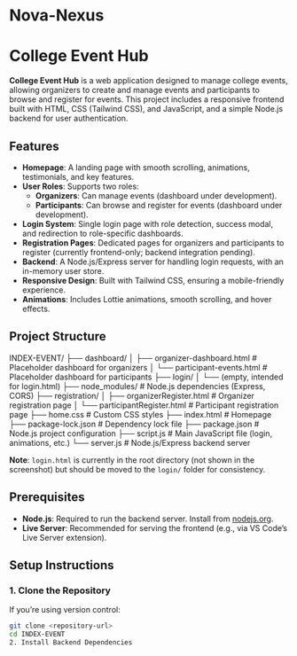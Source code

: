 # Nova-Nexus
# College Event Hub

**College Event Hub** is a web application designed to manage college events, allowing organizers to create and manage events and participants to browse and register for events. This project includes a responsive frontend built with HTML, CSS (Tailwind CSS), and JavaScript, and a simple Node.js backend for user authentication.

## Features
- **Homepage**: A landing page with smooth scrolling, animations, testimonials, and key features.
- **User Roles**: Supports two roles:
  - **Organizers**: Can manage events (dashboard under development).
  - **Participants**: Can browse and register for events (dashboard under development).
- **Login System**: Single login page with role detection, success modal, and redirection to role-specific dashboards.
- **Registration Pages**: Dedicated pages for organizers and participants to register (currently frontend-only; backend integration pending).
- **Backend**: A Node.js/Express server for handling login requests, with an in-memory user store.
- **Responsive Design**: Built with Tailwind CSS, ensuring a mobile-friendly experience.
- **Animations**: Includes Lottie animations, smooth scrolling, and hover effects.

## Project Structure
INDEX-EVENT/
├── dashboard/
│   ├── organizer-dashboard.html    # Placeholder dashboard for organizers
│   └── participant-events.html     # Placeholder dashboard for participants
├── login/
│   └── (empty, intended for login.html)
├── node_modules/                   # Node.js dependencies (Express, CORS)
├── registration/
│   ├── organizerRegister.html     # Organizer registration page
│   └── participantRegister.html   # Participant registration page
├── home.css                       # Custom CSS styles
├── index.html                     # Homepage
├── package-lock.json              # Dependency lock file
├── package.json                   # Node.js project configuration
├── script.js                      # Main JavaScript file (login, animations, etc.)
└── server.js                      # Node.js/Express backend server


**Note**: `login.html` is currently in the root directory (not shown in the screenshot) but should be moved to the `login/` folder for consistency.

## Prerequisites
- **Node.js**: Required to run the backend server. Install from [nodejs.org](https://nodejs.org/).
- **Live Server**: Recommended for serving the frontend (e.g., via VS Code’s Live Server extension).

## Setup Instructions

### 1. Clone the Repository
If you’re using version control:
```bash
git clone <repository-url>
cd INDEX-EVENT
2. Install Backend Dependencies
